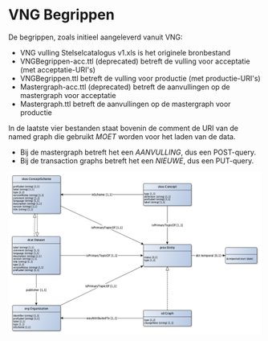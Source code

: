 # VNG Begrippen

De begrippen, zoals initieel aangeleverd vanuit VNG:

- VNG vulling Stelselcatalogus v1.xls is het originele bronbestand
- VNGBegrippen-acc.ttl (deprecated) betreft de vulling voor acceptatie (met acceptatie-URI's)
- VNGBegrippen.ttl betreft de vulling voor productie (met productie-URI's)
- Mastergraph-acc.ttl (deprecated) betreft de aanvullingen op de mastergraph voor acceptatie
- Mastergraph.ttl betreft de aanvullingen op de mastergraph voor productie

In de laatste vier bestanden staat bovenin de comment de URI van de named graph die gebruikt *MOET* worden voor het laden van de data.

- Bij de mastergraph betreft het een *AANVULLING*, dus een POST-query.
- Bij de transaction graphs betreft het een *NIEUWE*, dus een PUT-query.

![](VNGBegrippen.png)
